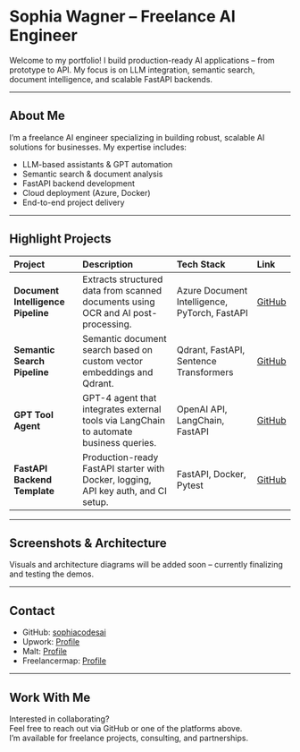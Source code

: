 # Sophia Wagner – Freelance AI Engineer

Welcome to my portfolio! I build production-ready AI applications – from prototype to API. My focus is on LLM integration, semantic search, document intelligence, and scalable FastAPI backends.

---

## About Me

I’m a freelance AI engineer specializing in building robust, scalable AI solutions for businesses. My expertise includes:

- LLM-based assistants & GPT automation
- Semantic search & document analysis
- FastAPI backend development
- Cloud deployment (Azure, Docker)
- End-to-end project delivery

---

## Highlight Projects

| Project | Description | Tech Stack | Link |
|:---|:---|:---|:---|
| **Document Intelligence Pipeline** | Extracts structured data from scanned documents using OCR and AI post-processing. | Azure Document Intelligence, PyTorch, FastAPI | [GitHub](https://github.com/sophiacodesai/doc-intelligence-pipeline) |
| **Semantic Search Pipeline** | Semantic document search based on custom vector embeddings and Qdrant. | Qdrant, FastAPI, Sentence Transformers | [GitHub](https://github.com/sophiacodesai/semantic-search-pipeline) |
| **GPT Tool Agent** | GPT-4 agent that integrates external tools via LangChain to automate business queries. | OpenAI API, LangChain, FastAPI | [GitHub](https://github.com/sophiacodesai/gpt-tool-agent) |
| **FastAPI Backend Template** | Production-ready FastAPI starter with Docker, logging, API key auth, and CI setup. | FastAPI, Docker, Pytest | [GitHub](https://github.com/sophiacodesai/fastapi-template) |

---

## Screenshots & Architecture

Visuals and architecture diagrams will be added soon – currently finalizing and testing the demos.

---

## Contact

- GitHub: [sophiacodesai](https://github.com/sophiacodesai)
- Upwork: [Profile](https://www.upwork.com/freelancers/~01e776b68a5ff7a5e6)
- Malt: [Profile](https://www.malt.de/profile/sophiawagner?)
- Freelancermap: [Profile](https://www.freelancermap.de/profile/305906/form)

---

## Work With Me

Interested in collaborating?  
Feel free to reach out via GitHub or one of the platforms above.  
I’m available for freelance projects, consulting, and partnerships.
